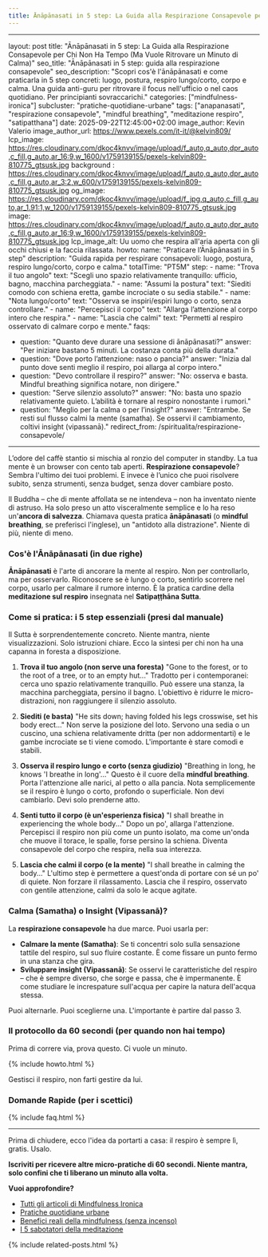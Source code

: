 ```yaml
---
title: Ānāpānasati in 5 step: La Guida alla Respirazione Consapevole per Chi Non Ha Tempo (Ma Vuole Ritrovare un Minuto di Calma)
---
```


---
layout: post
title: "Ānāpānasati in 5 step: La Guida alla Respirazione Consapevole per Chi Non Ha Tempo (Ma Vuole Ritrovare un Minuto di Calma)"
seo_title: "Ānāpānasati in 5 step: guida alla respirazione consapevole"
seo_description: "Scopri cos'è l'ānāpānasati e come praticarla in 5 step concreti: luogo, postura, respiro lungo/corto, corpo e calma. Una guida anti-guru per ritrovare il focus nell'ufficio o nel caos quotidiano. Per principianti sovraccarichi."
categories: ["mindfulness-ironica"]
subcluster: "pratiche-quotidiane-urbane"
tags: ["anapanasati", "respirazione consapevole", "mindful breathing", "meditazione respiro", "satipatthana"]
date: 2025-09-22T12:45:00+02:00
image_author: Kevin Valerio
image_author_url: https://www.pexels.com/it-it/@kelvin809/
lcp_image: https://res.cloudinary.com/dkoc4knvv/image/upload/f_auto,q_auto,dpr_auto,c_fill,g_auto,ar_16:9,w_1600/v1759139155/pexels-kelvin809-810775_gtsusk.jpg
background : https://res.cloudinary.com/dkoc4knvv/image/upload/f_auto,q_auto,dpr_auto,c_fill,g_auto,ar_3:2,w_600/v1759139155/pexels-kelvin809-810775_gtsusk.jpg
og_image: https://res.cloudinary.com/dkoc4knvv/image/upload/f_jpg,q_auto,c_fill,g_auto,ar_1.91:1,w_1200/v1759139155/pexels-kelvin809-810775_gtsusk.jpg
image: https://res.cloudinary.com/dkoc4knvv/image/upload/f_auto,q_auto,dpr_auto,c_fill,g_auto,ar_16:9,w_1600/v1759139155/pexels-kelvin809-810775_gtsusk.jpg
lcp_image_alt: Uu uomo che respira all'aria aperta con gli occhi chiusi e la faccia rilassata. 
howto:
  name: "Praticare l’Ānāpānasati in 5 step"
  description: "Guida rapida per respirare consapevoli: luogo, postura, respiro lungo/corto, corpo e calma."
  totalTime: "PT5M"
  step:
    - name: "Trova il tuo angolo"
      text: "Scegli uno spazio relativamente tranquillo: ufficio, bagno, macchina parcheggiata."
    - name: "Assumi la postura"
      text: "Siediti comodo con schiena eretta, gambe incrociate o su sedia stabile."
    - name: "Nota lungo/corto"
      text: "Osserva se inspiri/espiri lungo o corto, senza controllare."
    - name: "Percepisci il corpo"
      text: "Allarga l’attenzione al corpo intero che respira."
    - name: "Lascia che calmi"
      text: "Permetti al respiro osservato di calmare corpo e mente."
faqs:
  - question: "Quanto deve durare una sessione di ānāpānasati?"
    answer: "Per iniziare bastano 5 minuti. La costanza conta più della durata."
  - question: "Dove porto l’attenzione: naso o pancia?"
    answer: "Inizia dal punto dove senti meglio il respiro, poi allarga al corpo intero."
  - question: "Devo controllare il respiro?"
    answer: "No: osserva e basta. Mindful breathing significa notare, non dirigere."
  - question: "Serve silenzio assoluto?"
    answer: "No: basta uno spazio relativamente quieto. L’abilità è tornare al respiro nonostante i rumori."
  - question: "Meglio per la calma o per l’insight?"
    answer: "Entrambe. Se resti sul flusso calmi la mente (samatha). Se osservi il cambiamento, coltivi insight (vipassanā)."
redirect_from: /spiritualita/respirazione-consapevole/
---

L’odore del caffè stantio si mischia al ronzio del computer in standby. La tua mente è un browser con cento tab aperti. **Respirazione consapevole**? Sembra l'ultimo dei tuoi problemi. E invece è l’unico che puoi risolvere subito, senza strumenti, senza budget, senza dover cambiare posto.

Il Buddha – che di mente affollata se ne intendeva – non ha inventato niente di astruso. Ha solo preso un atto visceralmente semplice e lo ha reso un'**ancora di salvezza**. Chiamava questa pratica **ānāpānasati** (o **mindful breathing**, se preferisci l'inglese), un "antidoto alla distrazione". Niente di più, niente di meno.

### Cos'è l'Ānāpānasati (in due righe)

**Ānāpānasati** è l'arte di ancorare la mente al respiro. Non per controllarlo, ma per osservarlo. Riconoscere se è lungo o corto, sentirlo scorrere nel corpo, usarlo per calmare il rumore interno. È la pratica cardine della **meditazione sul respiro** insegnata nel **Satipaṭṭhāna Sutta**.

### Come si pratica: i 5 step essenziali (presi dal manuale)

Il Sutta è sorprendentemente concreto. Niente mantra, niente visualizzazioni. Solo istruzioni chiare. Ecco la sintesi per chi non ha una capanna in foresta a disposizione.

1.  **Trova il tuo angolo (non serve una foresta)**
    "Gone to the forest, or to the root of a tree, or to an empty hut..." Tradotto per i contemporanei: cerca uno spazio relativamente tranquillo. Può essere una stanza, la macchina parcheggiata, persino il bagno. L'obiettivo è ridurre le micro-distrazioni, non raggiungere il silenzio assoluto.

2.  **Siediti (e basta)**
    "He sits down; having folded his legs crosswise, set his body erect..." Non serve la posizione del loto. Servono una sedia o un cuscino, una schiena relativamente dritta (per non addormentarti) e le gambe incrociate se ti viene comodo. L'importante è stare comodi e stabili.

3.  **Osserva il respiro lungo e corto (senza giudizio)**
    "Breathing in long, he knows 'I breathe in long'..." Questo è il cuore della **mindful breathing**. Porta l'attenzione alle narici, al petto o alla pancia. Nota semplicemente se il respiro è lungo o corto, profondo o superficiale. Non devi cambiarlo. Devi solo prenderne atto.

4.  **Senti tutto il corpo (è un'esperienza fisica)**
    "I shall breathe in experiencing the whole body..." Dopo un po', allarga l'attenzione. Percepisci il respiro non più come un punto isolato, ma come un'onda che muove il torace, le spalle, forse persino la schiena. Diventa consapevole del corpo che respira, nella sua interezza.

5.  **Lascia che calmi il corpo (e la mente)**
    "I shall breathe in calming the body..." L'ultimo step è permettere a quest'onda di portare con sé un po' di quiete. Non forzare il rilassamento. Lascia che il respiro, osservato con gentile attenzione, calmì da solo le acque agitate.

### Calma (Samatha) o Insight (Vipassanā)?

La **respirazione consapevole** ha due marce. Puoi usarla per:

*   **Calmare la mente (Samatha)**: Se ti concentri solo sulla sensazione tattile del respiro, sul suo fluire costante. È come fissare un punto fermo in una stanza che gira.
*   **Sviluppare insight (Vipassanā)**: Se osservi le caratteristiche del respiro – che è sempre diverso, che sorge e passa, che è impermanente. È come studiare le increspature sull'acqua per capire la natura dell'acqua stessa.

Puoi alternarle. Puoi sceglierne una. L'importante è partire dal passo 3.

### Il protocollo da 60 secondi (per quando non hai tempo)

Prima di correre via, prova questo. Ci vuole un minuto.

{% include howto.html %}

Gestisci il respiro, non farti gestire da lui.

### Domande Rapide (per i scettici)

{% include faq.html %}

---

Prima di chiudere, ecco l'idea da portarti a casa: il respiro è sempre lì, gratis. Usalo.

**Iscriviti per ricevere altre micro-pratiche di 60 secondi. Niente mantra, solo confini che ti liberano un minuto alla volta.**

<!-- Interlink strategici -->
<div class="interlink-box mt-4 mb-4 p-3 border rounded bg-light">
  <p><strong>Vuoi approfondire?</strong></p>
  <ul>
    <li><a href="/c/mindfulness-ironica/">Tutti gli articoli di Mindfulness Ironica</a></li>
    <li><a href="/c/mindfulness-ironica/pratiche-quotidiane-urbane/">Pratiche quotidiane urbane</a></li>
    <li><a href="/mindfulness-ironica/benefici-reali-mindfulness/">Benefici reali della mindfulness (senza incenso)</a></li>
    <li><a href="/mindfulness-ironica/sabotatori-meditazione/">I 5 sabotatori della meditazione</a></li>
  </ul>
</div>

{% include related-posts.html %}
